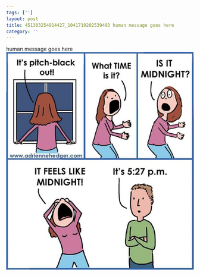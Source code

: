 ```yaml
---
tags: ['']
layout: post
title: 451303254914427_1041719202539493 human message goes here
category: ''
---
```

human message goes here
![451303254914427_1041719202539493](/uploads/2015-11-2-451303254914427_1041719202539493-human-message-goes-here.jpg)
